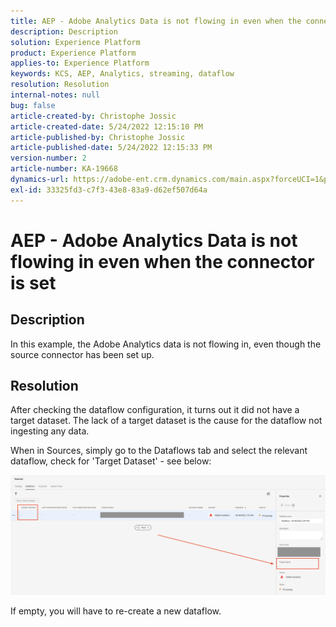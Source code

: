 ```yaml
---
title: AEP - Adobe Analytics Data is not flowing in even when the connector is set
description: Description
solution: Experience Platform
product: Experience Platform
applies-to: Experience Platform
keywords: KCS, AEP, Analytics, streaming, dataflow
resolution: Resolution
internal-notes: null
bug: false
article-created-by: Christophe Jossic
article-created-date: 5/24/2022 12:15:10 PM
article-published-by: Christophe Jossic
article-published-date: 5/24/2022 12:15:33 PM
version-number: 2
article-number: KA-19668
dynamics-url: https://adobe-ent.crm.dynamics.com/main.aspx?forceUCI=1&pagetype=entityrecord&etn=knowledgearticle&id=a9ac5123-5bdb-ec11-a7b6-0022480b01c6
exl-id: 33325fd3-c7f3-43e8-83a9-d62ef507d64a
---
```

# AEP - Adobe Analytics Data is not flowing in even when the connector is set

## Description


In this example, the Adobe Analytics data is not flowing in, even though the source connector has been set up.


## Resolution


After checking the dataflow configuration, it turns out it did not have a target dataset. The lack of a target dataset is the cause for the dataflow not ingesting any data.

When in Sources, simply go to the Dataflows tab and select the relevant dataflow, check for 'Target Dataset' - see below:

![](assets/6dcf5ee4-5adb-ec11-a7b6-0022480b01c6.png)



















If empty, you will have to re-create a new dataflow.
